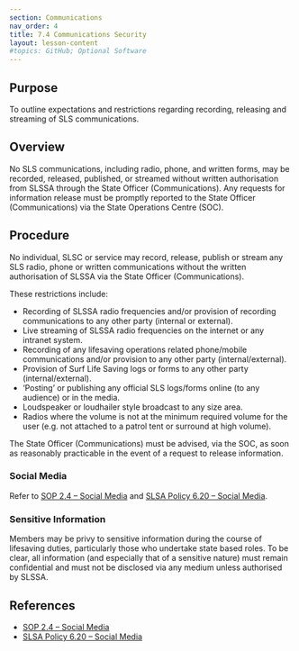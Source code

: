 ```yaml
---
section: Communications
nav_order: 4
title: 7.4 Communications Security
layout: lesson-content
#topics: GitHub; Optional Software
---
```


## Purpose

To outline expectations and restrictions regarding recording, releasing and streaming of SLS communications.

## Overview

No SLS communications, including radio, phone, and written forms, may be recorded, released, published, or streamed without written authorisation from SLSSA through the State Officer (Communications). Any requests for information release must be promptly reported to the State Officer (Communications) via the State Operations Centre (SOC).

## Procedure

No individual, SLSC or service may record, release, publish or stream any SLS radio, phone or written communications without the written authorisation of SLSSA via the State Officer (Communications).

These restrictions include:

- Recording of SLSSA radio frequencies and/or provision of recording communications to any other party (internal or external).
- Live streaming of SLSSA radio frequencies on the internet or any intranet system.
- Recording of any lifesaving operations related phone/mobile communications and/or provision to any other party (internal/external).
- Provision of Surf Life Saving logs or forms to any other party (internal/external).
- ‘Posting’ or publishing any official SLS logs/forms online (to any audience) or in the media.
- Loudspeaker or loudhailer style broadcast to any size area.
- Radios where the volume is not at the minimum required volume for the user (e.g. not attached to a patrol tent or surround at high volume).

The State Officer (Communications) must be advised, via the SOC, as soon as reasonably practicable in the event of a request to release information.

### Social Media

Refer to [SOP 2.4 – Social Media](#_2.4_Social_Media) and [SLSA Policy 6.20 – Social Media](https://members.sls.com.au/members/document_library/1/media/943).

### Sensitive Information

Members may be privy to sensitive information during the course of lifesaving duties, particularly those who undertake state based roles. To be clear, all information (and especially that of a sensitive nature) must remain confidential and must not be disclosed via any medium unless authorised by SLSSA.

## References

- [SOP 2.4 – Social Media](#_2.4_Social_Media)
- [SLSA Policy 6.20 – Social Media](https://members.sls.com.au/members/document_library/1/media/943)